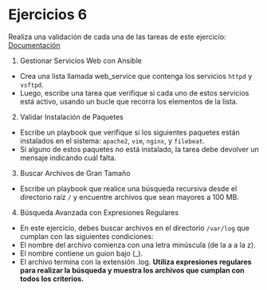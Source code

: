 # Ejercicios 6

Realiza una validación de cada una de las tareas de este ejercicio:
[Documentación](https://docs.ansible.com/ansible/latest/playbook_guide/playbooks_checkmode.html)

1. Gestionar Servicios Web con Ansible
  - Crea una lista llamada web_service que contenga los servicios ``httpd`` y ``vsftpd``.
  - Luego, escribe una tarea que verifique si cada uno de estos servicios está activo, usando un bucle que recorra los elementos de la lista.

2. Validar Instalación de Paquetes
  - Escribe un playbook que verifique si los siguientes paquetes están instalados en el sistema: ``apache2``, ``vim``, ``nginx``, y ``filebeat``.
  - Si alguno de estos paquetes no está instalado, la tarea debe devolver un mensaje indicando cuál falta.
 
3. Buscar Archivos de Gran Tamaño
  - Escribe un playbook que realice una búsqueda recursiva desde el directorio raíz ``/`` y encuentre archivos que sean mayores a 100 MB.

4. Búsqueda Avanzada con Expresiones Regulares
  - En este ejercicio, debes buscar archivos en el directorio ``/var/log`` que cumplan con las siguientes condiciones:
  - El nombre del archivo comienza con una letra minúscula (de la a a la z).
  - El nombre contiene un guion bajo (_).
  - El archivo termina con la extensión .log.
**Utiliza expresiones regulares para realizar la búsqueda y muestra los archivos que cumplan con todos los criterios.**


